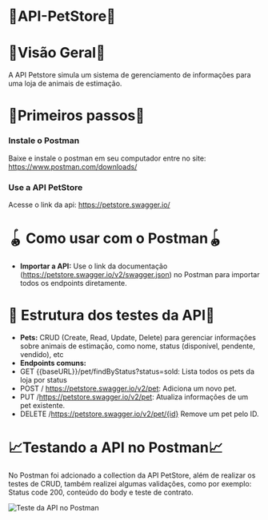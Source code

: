 # 🐶API-PetStore🐶 #

# 👀Visão Geral👀 #
A API Petstore simula um sistema de gerenciamento de informações para uma loja de animais de estimação. 

# 🏃Primeiros passos🏃 #
### Instale o Postman ###
Baixe e instale o postman em seu computador entre no site: https://www.postman.com/downloads/
### Use a API PetStore ###
Acesse o link da api: https://petstore.swagger.io/

# 🪀 Como usar com o Postman🪀  #
+ **Importar a API:** Use o link da documentação (https://petstore.swagger.io/v2/swagger.json) no Postman para importar todos os endpoints diretamente.


# 🔨 Estrutura dos testes da API🔨  #
+ **Pets:** CRUD (Create, Read, Update, Delete) para gerenciar informações sobre animais de estimação, como nome, status (disponível, pendente, vendido), etc
+  **Endpoints comuns:**
+  GET {{baseURL}}/pet/findByStatus?status=sold: Lista todos os pets da loja por status
+  POST / https://petstore.swagger.io/v2/pet: Adiciona um novo pet.
+ PUT /https://petstore.swagger.io/v2/pet: Atualiza informações de um pet existente.
+ DELETE /https://petstore.swagger.io/v2/pet/{id} Remove um pet pelo ID.

# 📈Testando a API no Postman📈  #
No Postman foi adcionado a collection da API PetStore, além de realizar os testes de CRUD, também realizei algumas validações, como por exemplo: Status code 200, conteúdo do body e teste de contrato. 

![Teste da API no Postman](https://imgur.com/cVb16bc.png)
  




